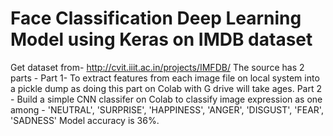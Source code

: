 # Face Classification Deep Learning Model using Keras on IMDB dataset 
Get dataset from- http://cvit.iiit.ac.in/projects/IMFDB/
The source has 2 parts - 
Part 1- To extract features from each image file on local system into a pickle dump as doing this part on Colab with G drive will take ages.
Part 2 - Build a simple CNN classifer on Colab to classify image expression as one among - 'NEUTRAL', 'SURPRISE', 'HAPPINESS', 'ANGER', 'DISGUST', 'FEAR', 'SADNESS'
Model accuracy is 36%.

